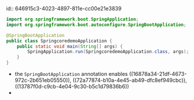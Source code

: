 id:: 646915c3-4023-4897-811e-cc00e21e3839
```java
import org.springframework.boot.SpringApplication;
import org.springframework.boot.autoconfigure.SpringBootApplication;

@SpringBootApplication
public class SpringcoredemoApplication {
	public static void main(String[] args) {
		SpringApplication.run(SpringcoredemoApplication.class, args);
	}
}
```

- the `SpringBootApplication` annotation enables ((16878a34-21df-4673-972c-2b651eb05550)), ((72a77874-b10a-4e45-ab49-dfc8ef949cbc)), ((13787f0d-c9cb-4e04-9c30-b5c1d79836b6))
-
